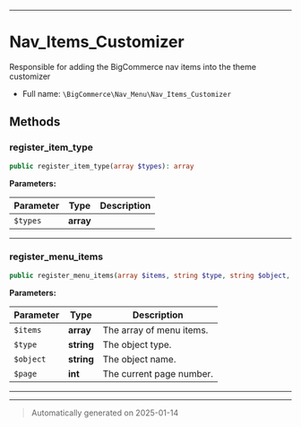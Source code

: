 ***

# Nav_Items_Customizer

Responsible for adding the BigCommerce nav items
into the theme customizer



* Full name: `\BigCommerce\Nav_Menu\Nav_Items_Customizer`




## Methods


### register_item_type



```php
public register_item_type(array $types): array
```








**Parameters:**

| Parameter | Type | Description |
|-----------|------|-------------|
| `$types` | **array** |  |





***

### register_menu_items



```php
public register_menu_items(array $items, string $type, string $object, int $page): array
```








**Parameters:**

| Parameter | Type | Description |
|-----------|------|-------------|
| `$items` | **array** | The array of menu items. |
| `$type` | **string** | The object type. |
| `$object` | **string** | The object name. |
| `$page` | **int** | The current page number. |





***


***
> Automatically generated on 2025-01-14
